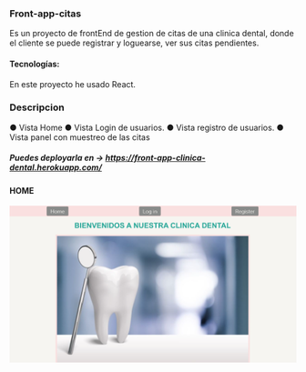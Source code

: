 ### Front-app-citas

Es un proyecto de frontEnd de gestion de citas de una clinica dental, donde el cliente se puede registrar y loguearse, ver sus citas pendientes.

#### Tecnologías:
En este proyecto he usado React.

### Descripcion
● Vista Home
● Vista Login de usuarios.
● Vista registro de usuarios.
● Vista panel con muestreo de las citas 

##### Puedes deployarla en ->  https://front-app-clinica-dental.herokuapp.com/

#### HOME
![Screenshot](Clinica.png)
